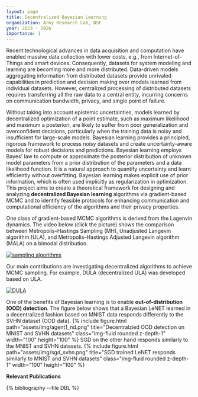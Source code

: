 ```yaml
---
layout: page
title: Decentralized Bayesian Learning
organization: Army Research Lab, NSF 
year: 2023 - 2026
importance: 1
---
```


Recent technological advances in data acquisition and computation have enabled massive data collection with lower costs, e.g., from Internet-of-Things and smart devices. Consequently, datasets for system modeling and learning are becoming more and more distributed.  Data-driven models aggregating information from distributed datasets provide unrivaled capabilities in prediction and decision making over models learned from individual datasets. However, centralized processing of distributed datasets requires transferring all the raw data to a central entity, incurring concerns on communication bandwidth, privacy, and single point of failure.

Without taking into account epistemic uncertainties, models learned by decentralized optimization of a point estimate, such as maximum likelihood and maximum a posteriori, are likely to suffer from poor generalization and overconfident decisions, particularly when the training data is noisy and insufficient for large-scale models. Bayesian learning provides a principled, rigorous framework to process noisy datasets and create uncertainty-aware models for robust decisions and predictions. Bayesian learning employs Bayes' law to compute or approximate the posterior distribution of unknown model parameters from a prior distribution of the parameters and a data likelihood function. It is a natural approach to quantify uncertainty and learn efficiently without overfitting. Bayesian learning makes explicit use of prior information, which is often used implicitly as regularization in optimization. 
This project aims to create a theoretical framework for designing and analyzing **decentralized Bayesian learning** algorithms via gradient-based MCMC and to identify feasible protocols for enhancing communication and computational efficiency of the algorithms and their privacy properties.

One class of gradient-based MCMC algorithms is derived from the Lagenvin dynamics. The video below (click the picture) shows the comparison between Metropolis–Hastings Sampling (MH), Unadjusted Langevin algorithm (ULA), and Metropolis–Hastings Adjusted Langevin algorithm (MALA) on a bimodal distribution. 

[![sampling algorithms](https://img.youtube.com/vi/7R5L-iJSbCI/0.jpg)](https://www.youtube.com/watch?v=7R5L-iJSbCI)

Our main contributions are investigating decentralized algorithms to achieve MCMC sampling. For example, DULA (decentralized ULA) was developed based on ULA. 

[![DULA](https://img.youtube.com/vi/T8FHYJO71aQ/0.jpg)](https://www.youtube.com/watch?v=T8FHYJO71aQ)

One of the benefits of Bayesian learning is to enable **out-of-distribution (OOD) detection**. The figure below shows that a Bayesian LeNET learned in a decentralized fashion based on MNIST data responds differently to the SVHN dataset (OOD data). 
{% include figure.html path="assets/img/agent1_nd.png" title="Decentralzied OOD detection on MNIST and SVHN datasets" class="img-fluid rounded z-depth-1" width="100" height="100" %}
SGD on the other hand responds similarly to the MNIST and SVHN datasets. 
{% include figure.html path="assets/img/sgd_svhn.png" title="SGD trained LeNET responds similarly to MNIST and SVHN datasets" class="img-fluid rounded z-depth-1" width="100" height="100" %}

**Relevant Publications**

<div class="publications">


{% bibliography --file DBL %}


</div>
